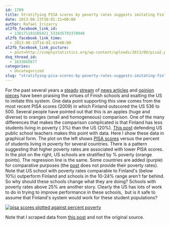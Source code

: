 ```yaml
---
id: 1709
title: Stratifying PISA scores by poverty rates suggests imitating Finland is not necessarily the way to go for US schools
date: 2013-08-23T10:01:31+00:00
author: Rafael Irizarry
al2fb_facebook_link_id:
  - 136171103105421_533435793378948
al2fb_facebook_link_time:
  - 2013-08-23T14:01:43+00:00
al2fb_facebook_link_picture:
  - post=http://simplystatistics.org/wp-content/uploads/2013/08/pisa2.png
dsq_thread_id:
  - 1633605877
categories:
  - Uncategorized
slug: "stratifying-pisa-scores-by-poverty-rates-suggests-imitating-finland-is-not-necessarily-the-way-to-go-for-us-schools"
---
```

For the past several years a [steady](http://www.businessinsider.com/finlands-education-system-best-in-world-2012-11?op=1) [stream](http://www.nytimes.com/2011/12/13/education/from-finland-an-intriguing-school-reform-model.html?pagewanted=all) of [news articles](http://www.smithsonianmag.com/people-places/Why-Are-Finlands-Schools-Successful.html) and [opinion pieces](http://www.greatschools.org/students/2453-finland-education.gs) have been praising the virtues of Finish schools and exalting the US to imitate this system. One data point supporting this view comes from the most recent PISA scores (2009) in which Finland outscored the US 536 to 500. Several people have pointed out that this is an apples (huge and diverse) to oranges (small and homogeneous) comparison. One of the many differences that makes the comparison complicated is that Finland has less students living in poverty ( 3%) than the US (20%). [This post](http://nasspblogs.org/principaldifference/2010/12/pisa_its_poverty_not_stupid_1.html) defending US public school teachers makes this point with data. Here I show these data in graphical form. The plot on the left shows [PISA scores](http://nces.ed.gov/surveys/pisa/) versus the percent of students living in poverty for several countries. There is a pattern suggesting that higher poverty rates are associated with lower PISA scores. In the plot on the right, US schools are stratified by % poverty (orange points). The regression line is the same. Some countries are added (purple) for comparative purposes (the [post](http://nasspblogs.org/principaldifference/2010/12/pisa_its_poverty_not_stupid_1.html) does not provide their poverty rates).   Note that US school with poverty rates comparable to Finland's (below 10%) outperform Finland and schools in the 10-24% range aren't far behind. So why should these schools change what they are doing? Schools with poverty rates above 25% are another story. Clearly the US has lots of work to do in trying to improve performance in these schools,  but is it safe to assume that Finland's system would work for these student populations?

<a href="http://simplystatistics.org/wp-content/uploads/2013/08/pisa2.png"><img src="http://simplystatistics.org/wp-content/uploads/2013/08/pisa2.png" alt="pisa scores plotted against percent poverty"></a>

Note that I scraped data from [this post](http://nasspblogs.org/principaldifference/2010/12/pisa_its_poverty_not_stupid_1.html) and not the original source.
